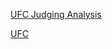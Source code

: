 
[UFC Judging Analysis]([https://oconnellryan.github.io/projects/judging.html])

[UFC](https://www.ufc.com/)


